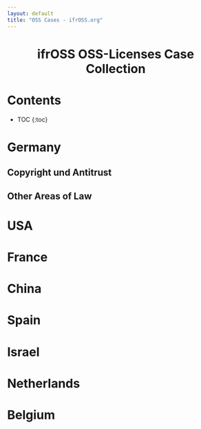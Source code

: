 ```yaml
---
layout: default
title: "OSS Cases - ifrOSS.org"
---
```


<!---

New cases can be added using the following template:

| **Name** | - |
|:---:|:---:|
| **Parties** | - |
| **Subject** | - |
| **Licence** | - |
| **Links** | [🇬🇧]() |

Emojis for the links can be copied from https://emojipedia.org

--->

<h1 style="text-align: center;">ifrOSS OSS-Licenses Case Collection</h1>
<h1>Contents</h1>

* TOC
{:toc}

# Germany

## Copyright und Antitrust

## Other Areas of Law

# USA

# France

# China

# Spain

# Israel

# Netherlands

# Belgium
